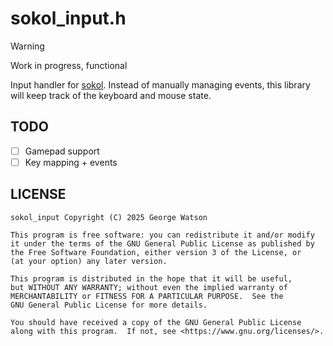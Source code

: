 # sokol_input.h

> [!WARNING]
> Work in progress, functional

Input handler for [sokol](https://github.com/floooh/sokol/). Instead of manually managing events, this library will keep track of the keyboard and mouse state.

## TODO

- [ ] Gamepad support
- [ ] Key mapping + events

## LICENSE
```
sokol_input Copyright (C) 2025 George Watson

This program is free software: you can redistribute it and/or modify
it under the terms of the GNU General Public License as published by
the Free Software Foundation, either version 3 of the License, or
(at your option) any later version.

This program is distributed in the hope that it will be useful,
but WITHOUT ANY WARRANTY; without even the implied warranty of
MERCHANTABILITY or FITNESS FOR A PARTICULAR PURPOSE.  See the
GNU General Public License for more details.

You should have received a copy of the GNU General Public License
along with this program.  If not, see <https://www.gnu.org/licenses/>.
```
